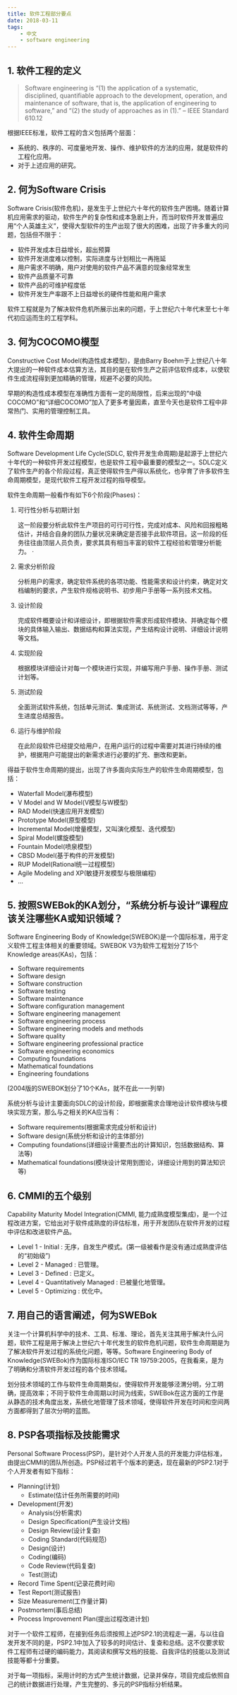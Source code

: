 ```yaml
---
title: 软件工程部分要点
date: 2018-03-11
tags:
    - 中文
    - software engineering
---
```


## 1. 软件工程的定义

> Software engineering is “(1) the application of a systematic, disciplined, quantifiable approach to the development, operation, and maintenance of software, that is, the application of engineering to software,” and “(2) the study of approaches as in (1).” – IEEE Standard 610.12

根据IEEE标准，软件工程的含义包括两个层面：

- 系统的、秩序的、可度量地开发、操作、维护软件的方法的应用，就是软件的工程化应用。
- 对于上述应用的研究。

## 2. 何为Software Crisis

Software Crisis(软件危机)，是发生于上世纪六十年代的软件生产困境。随着计算机应用需求的驱动，软件生产的复杂性和成本急剧上升，而当时软件开发普遍应用“个人英雄主义”，使得大型软件的生产出现了很大的困难，出现了许多重大的问题，包括但不限于：

- 软件开发成本日益增长，超出预算
- 软件开发进度难以控制，实际进度与计划相比一再拖延
- 用户需求不明确，用户对使用的软件产品不满意的现象经常发生
- 软件产品质量不可靠
- 软件产品的可维护程度低
- 软件开发生产率跟不上日益增长的硬件性能和用户需求

软件工程就是为了解决软件危机所展示出来的问题，于上世纪六十年代末至七十年代初应运而生的工程学科。

## 3. 何为COCOMO模型

Constructive Cost Model(构造性成本模型)，是由Barry Boehm于上世纪八十年大提出的一种软件成本估算方法，其目的是在软件生产之前评估软件成本，以使软件生成流程得到更加精确的管理，规避不必要的风险。

早期的构造性成本模型在准确性方面有一定的局限性，后来出现的“中级COCOMO”和“详细COCOMO”加入了更多考量因素，直至今天也是软件工程中非常热门、实用的管理控制工具。

## 4. 软件生命周期

Software Development Life Cycle(SDLC, 软件开发生命周期)是起源于上世纪六十年代的一种软件开发过程模型，也是软件工程中最重要的模型之一。SDLC定义了软件生产的各个阶段过程，真正使得软件生产得以系统化，也孕育了许多软件生命周期模型，是现代软件工程开发过程的指导模型。

软件生命周期一般看作有如下6个阶段(Phases)：

1. 可行性分析与初期计划

    这一阶段要分析此软件生产项目的可行可行性，完成对成本、风险和回报粗略估计，并结合自身的团队力量状况来确定是否接手此软件项目。这一阶段的任务往往由顶层人员负责，要求其具有相当丰富的软件工程经验和管理分析能力。
·
2. 需求分析阶段

    分析用户的需求，确定软件系统的各项功能、性能需求和设计约束，确定对文档编制的要求，产生软件规格说明书、初步用户手册等一系列技术文档。

3. 设计阶段

    完成软件概要设计和详细设计，即根据软件需求形成软件模块、并确定每个模块的具体输入输出、数据结构和算法实现，产生结构设计说明、详细设计说明等文档。

4. 实现阶段

    根据模块详细设计对每一个模块进行实现，并编写用户手册、操作手册、测试计划等。

5. 测试阶段

    全面测试软件系统，包括单元测试、集成测试、系统测试、文档测试等等，产生进度总结报告。

6. 运行与维护阶段

    在此阶段软件已经提交给用户，在用户运行的过程中需要对其进行持续的维护，根据用户可能提出的新需求进行必要的扩充、删改和更新。

得益于软件生命周期的提出，出现了许多面向实际生产的软件生命周期模型，包括：

- Waterfall Model(瀑布模型)
- V Model and W Model(V模型与W模型)
- RAD Model(快速应用开发模型)
- Prototype Model(原型模型)
- Incremental Model(增量模型，又叫演化模型、迭代模型)
- Spiral Model(螺旋模型)
- Fountain Model(喷泉模型)
- CBSD Model(基于构件的开发模型)
- RUP Model(Rational统一过程模型)
- Agile Modeling and XP(敏捷开发模型与极限编程)
- ...

## 5. 按照SWEBok的KA划分，“系统分析与设计”课程应该关注哪些KA或知识领域？

Software Engineering Body of Knowledge(SWEBOK)是一个国际标准，用于定义软件工程主体相关的重要领域。SWEBOK V3为软件工程划分了15个Knowledge areas(KAs)，包括：

- Software requirements
- Software design
- Software construction
- Software testing
- Software maintenance
- Software configuration management
- Software engineering management
- Software engineering process
- Software engineering models and methods
- Software quality
- Software engineering professional practice
- Software engineering economics
- Computing foundations
- Mathematical foundations
- Engineering foundations

(2004版的SWEBOK划分了10个KAs，就不在此一一列举)

系统分析与设计主要面向SDLC的设计阶段，即根据需求合理地设计软件模块与模块实现方案，那么与之相关的KA应当有：

- Software requirements(根据需求完成分析和设计)
- Software design(系统分析和设计的主体部分)
- Computing foundations(详细设计需要杰出的计算知识，包括数据结构、算法等)
- Mathematical foundations(模块设计常用到图论，详细设计用到的算法知识等)

## 6. CMMI的五个级别

Capability Maturity Model Integration(CMMI, 能力成熟度模型集成)，是一个过程改进方案，它给出对于软件成熟度的评估标准，用于开发团队在软件开发的过程中评估和改进软件产品。

- Level 1 - Initial : 无序，自发生产模式。(第一级被看作是没有通过成熟度评估的“初始级”)
- Level 2 - Managed : 已管理。
- Level 3 - Defined : 已定义。
- Level 4 - Quantitatively Managed : 已被量化地管理。
- Level 5 - Optimizing : 优化中。

## 7. 用自己的语言阐述，何为SWEBok

关注一个计算机科学中的技术、工具、标准、理论，首先关注其用于解决什么问题，软件工程是用于解决上世纪六十年代发生的软件危机问题，软件生命周期是为了解决软件开发过程的系统化问题，等等。Software Engineering Body of Knowledge(SWEBok)作为国际标准ISO/IEC TR 19759:2005，在我看来，是为了明确和分清软件开发过程的各个技术领域。

划分技术领域的工作与软件生命周期类似，使得软件开发能够泾渭分明，分工明确，提高效率；不同于软件生命周期以时间为线索，SWEBok在这方面的工作是从静态的技术角度出发，系统化地管理了技术领域，使得软件开发在时间和空间两方面都得到了层次分明的蓝图。

## 8. PSP各项指标及技能需求

Personal Software Process(PSP)，是针对个人开发人员的开发能力评估标准，由提出CMMI的团队所创造。PSP经过若干个版本的更迭，现在最新的PSP2.1对于个人开发者有如下指标：

- Planning(计划)
    - Estimate(估计任务所需要的时间)
- Development(开发)
    - Analysis(分析需求)
    - Design Specification(产生设计文档)
    - Design Review(设计复查)
    - Coding Standard(代码规范)
    - Design(设计)
    - Coding(编码)
    - Code Review(代码复查)
    - Test(测试)
- Record Time Spent(记录花费时间)
- Test Report(测试报告)
- Size Measurement(工作量计算)
- Postmortem(事后总结)
- Process Improvement Plan(提出过程改进计划)

对于一个软件工程师，在接到任务后须按照上述PSP2.1的流程走一遍，与以往自发开发不同的是，PSP2.1中加入了较多的时间估计、复查和总结。这不仅要求软件工程师有过硬的编码能力，其阅读和撰写文档的技能、自我评估的技能以及测试技能等都十分重要。

对于每一项指标，采用计时的方式产生统计数据，记录并保存，项目完成后依照自己的统计数据进行处理，产生完整的、多元的PSP指标分析结果。
